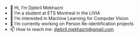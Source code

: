 - 👋 Hi, I’m Djebril Mekhazni
- 💞️ I’m a student at ETS Montreal in the LIVIA
- 👀 I’m interested in Machine Learning for Computer Vision
- 🌱 I’m currently working on Person Re-identification projects
- 📫 How to reach me: djebril.mekhazni@gmail.com

<!---
dmekhazni/dmekhazni is a ✨ special ✨ repository because its `README.md` (this file) appears on your GitHub profile.
You can click the Preview link to take a look at your changes.
--->

